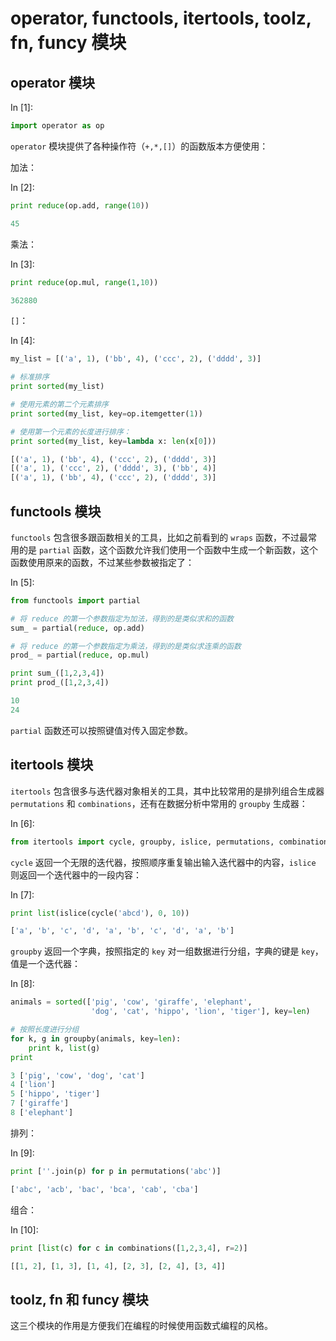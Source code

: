 # operator, functools, itertools, toolz, fn, funcy 模块

## operator 模块

In [1]:

```py
import operator as op

```

`operator` 模块提供了各种操作符（`+,*,[]`）的函数版本方便使用：

加法：

In [2]:

```py
print reduce(op.add, range(10))

```

```py
45

```

乘法：

In [3]:

```py
print reduce(op.mul, range(1,10))

```

```py
362880

```

`[]`：

In [4]:

```py
my_list = [('a', 1), ('bb', 4), ('ccc', 2), ('dddd', 3)]

# 标准排序
print sorted(my_list)

# 使用元素的第二个元素排序
print sorted(my_list, key=op.itemgetter(1))

# 使用第一个元素的长度进行排序：
print sorted(my_list, key=lambda x: len(x[0]))

```

```py
[('a', 1), ('bb', 4), ('ccc', 2), ('dddd', 3)]
[('a', 1), ('ccc', 2), ('dddd', 3), ('bb', 4)]
[('a', 1), ('bb', 4), ('ccc', 2), ('dddd', 3)]

```

## functools 模块

`functools` 包含很多跟函数相关的工具，比如之前看到的 `wraps` 函数，不过最常用的是 `partial` 函数，这个函数允许我们使用一个函数中生成一个新函数，这个函数使用原来的函数，不过某些参数被指定了：

In [5]:

```py
from functools import partial

# 将 reduce 的第一个参数指定为加法，得到的是类似求和的函数
sum_ = partial(reduce, op.add)

# 将 reduce 的第一个参数指定为乘法，得到的是类似求连乘的函数
prod_ = partial(reduce, op.mul)

print sum_([1,2,3,4])
print prod_([1,2,3,4])

```

```py
10
24

```

`partial` 函数还可以按照键值对传入固定参数。

## itertools 模块

`itertools` 包含很多与迭代器对象相关的工具，其中比较常用的是排列组合生成器 `permutations` 和 `combinations`，还有在数据分析中常用的 `groupby` 生成器：

In [6]:

```py
from itertools import cycle, groupby, islice, permutations, combinations

```

`cycle` 返回一个无限的迭代器，按照顺序重复输出输入迭代器中的内容，`islice` 则返回一个迭代器中的一段内容：

In [7]:

```py
print list(islice(cycle('abcd'), 0, 10))

```

```py
['a', 'b', 'c', 'd', 'a', 'b', 'c', 'd', 'a', 'b']

```

`groupby` 返回一个字典，按照指定的 `key` 对一组数据进行分组，字典的键是 `key`，值是一个迭代器：

In [8]:

```py
animals = sorted(['pig', 'cow', 'giraffe', 'elephant',
                  'dog', 'cat', 'hippo', 'lion', 'tiger'], key=len)

# 按照长度进行分组
for k, g in groupby(animals, key=len):
    print k, list(g)
print

```

```py
3 ['pig', 'cow', 'dog', 'cat']
4 ['lion']
5 ['hippo', 'tiger']
7 ['giraffe']
8 ['elephant']

```

排列：

In [9]:

```py
print [''.join(p) for p in permutations('abc')]

```

```py
['abc', 'acb', 'bac', 'bca', 'cab', 'cba']

```

组合：

In [10]:

```py
print [list(c) for c in combinations([1,2,3,4], r=2)]

```

```py
[[1, 2], [1, 3], [1, 4], [2, 3], [2, 4], [3, 4]]

```

## toolz, fn 和 funcy 模块

这三个模块的作用是方便我们在编程的时候使用函数式编程的风格。